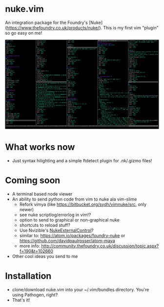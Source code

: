 # nuke.vim
An integration package for the Foundry's [Nuke] (https://www.thefoundry.co.uk/products/nuke/).  This is my first vim "plugin" so go easy on me!

![Screenshot of nuke.vim](https://github.com/heavyimage/nuke.vim/blob/master/docs/screenshot.png "Screenshot of nuke.vim")

# What works now
* Just syntax hilighting and a simple ftdetect plugin for .nk/.gizmo files!

# Coming soon
* A terminal based node viewer
* An ability to send python code from vim to nuke ala vim-slime
    * Refork vimya (like https://bitbucket.org/sydh/vimnuke/src, only newer)
    * see nuke scriptlog/errorlog in vim!?
    * option to send to graphical or non-graphical nuke
    * shortcuts to reload stuff?
    * Use Nvizible's [NukeExternalControl](https://github.com/Nvizible/NukeExternalControl)?
    * similar to: https://atom.io/packages/foundry-nuke or https://github.com/davidpaulrosser/atom-maya
    * more info: http://community.thefoundry.co.uk/discussion/topic.aspx?f=190&t=102660
* Other cool ideas you send to me

# Installation
* clone/download nuke.vim into your ~/.vim/bundles directory.  You're using Pathogen, right?
* That's it!
